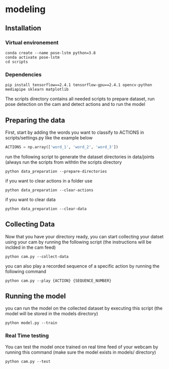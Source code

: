 # modeling
## Installation
### Virtual environement
```
conda create --name pose-lstm python=3.8
conda activate pose-lstm
cd scripts
```
### Dependencies
```
pip install tensorflow==2.4.1 tensorflow-gpu==2.4.1 opencv-python mediapipe sklearn matplotlib
```


The scripts directory contains all needed scripts to prepare dataset, run pose detection on the cam and detect actions and to run the model

## Preparing the data
First, start by adding the words you want to classify to ACTIONS in scripts/settings.py like the example below

```python
ACTIONS = np.array(['word_1', 'word_2', 'word_3'])
```

run the following script to generate the dataset directories in data/joints (always run the scripts from withtin the scripts directory
```
python data_preparation --prepare-directories
```

if you want to clear actions in a folder use
```
python data_preparation --clear-actions
```

if you want to clear data 
```
python data_preparation --clear-data
```

## Collecting Data
Now that you have your directory ready, you can start collecting your datset using your cam by running the following script (the instructions will be inclded in the cam feed)
```
python cam.py --collect-data
```

you can also play a recorded sequence of a specific action by running the following command
```
python cam.py --play {ACTION} {SEQUENCE_NUMBER}
```


## Running the model
you can run the model on the collected dataset by executing this script (the model will be stored in the models directory)
```
python model.py --train
```
### Real Time testing
You can test the model once trained on real time feed of your webcam by running this command (make sure the model exists in models/ directory)

```
python cam.py --test

```
